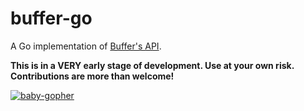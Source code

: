 # buffer-go

A Go implementation of [Buffer's API](https://bufferapp.com/developers/api).

**This is in a VERY early stage of development. Use at your own risk. Contributions are more than welcome!**

[![baby-gopher](https://raw.github.com/drnic/babygopher-site/gh-pages/images/babygopher-badge.png)](http://www.babygopher.org)
